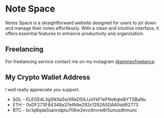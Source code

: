 # Note Space
Notes Space is a straightforward website designed for users to jot down and manage their notes effortlessly. With a clean and intuitive interface, it offers essential features to enhance productivity and organization.









## Freelancing
For freelancing service contact me on my instagram [@aminexfreelance](https://www.instagram.com/aminexfreelance)
## My Crypto Wallet Address 
I well really appreciate you support.

- SOL - ELEGEdL3g5NXaSwXReDS9JJoYkF1eFNsKqteBYTSBaNu
- ETH - 0xDF273F84348a37efA8e292c1292A5DA40dd92773
- BTC - bc1q6qda5sanndptu706w2evz4mvw8r5unuzdhmunc
